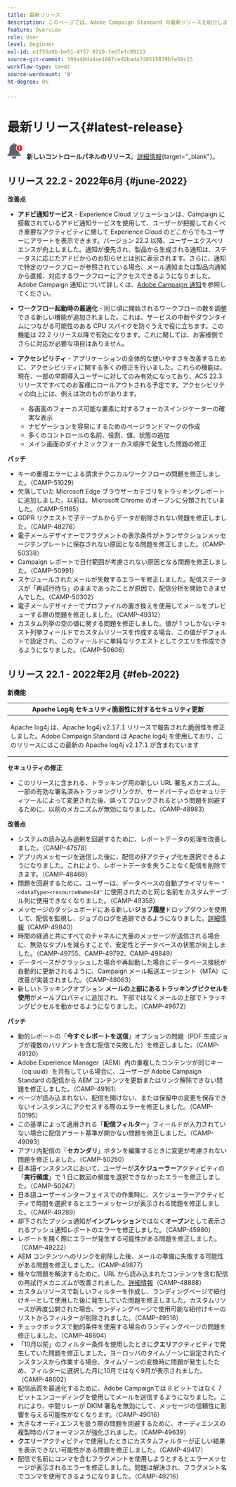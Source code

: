 ```yaml
---
title: 最新リリース
description: このページでは、Adobe Campaign Standard の最新リリースを紹介します。
feature: Overview
role: User
level: Beginner
exl-id: e1f55a9b-be51-4f57-8719-fed7efc89113
source-git-commit: 199a40da4ae168fced2bada7d0515839bfe38c15
workflow-type: tm+mt
source-wordcount: '0'
ht-degree: 0%

---
```



# 最新リリース{#latest-release}

![コントロールパネル](assets/do-not-localize/cp-icon.png) **新しいコントロールパネルのリリース**。[詳細情報](https://experienceleague.adobe.com/docs/control-panel/using/release-notes.html?lang=ja){target=&quot;_blank&quot;}。


## リリース 22.2 - 2022年6月 {#june-2022}

**改善点**

* **アドビ通知サービス** - Experience Cloud ソリューションは、Campaign に搭載されているアドビ通知サービスを使用して、ユーザーが把握しておくべき重要なアクティビティに関して Experience Cloud のどこからでもユーザーにアラートを表示できます。バージョン 22.2 以降、ユーザーエクスペリエンスが向上しました。通知が優先され、製品から生成される通知は、ステータスに応じたアドビからのお知らせとは別に表示されます。さらに、通知で特定のワークフローが参照されている場合、メール通知または製品内通知から直接、対応するワークフローにアクセスできるようになりました。Adobe Campaign 通知について詳しくは、[Adobe Campaign 通知](../../administration/using/sending-internal-notifications.md)を参照してください。

* **ワークフロー起動時の最適化** - 同じ頃に開始されるワークフローの数を調整できる新しい機能が追加されました。これは、サービスの中断やダウンタイムにつながる可能性のある CPU スパイクを防ぐうえで役に立ちます。この機能は 22.2 リリース以降で有効になります。これに関しては、お客様側でさらに対応が必要な項目はありません。

* **アクセシビリティ** - アプリケーションの全体的な使いやすさを改善するために、アクセシビリティに関する多くの修正を行いました。これらの機能は、現在、一部の早期導入ユーザーに対してのみ有効になっており、ACS 22.3 リリースですべてのお客様にロールアウトされる予定です。アクセシビリティの向上には、例えば次のものがあります。

   * 各画面のフォーカス可能な要素に対するフォーカスインジケーターの確実な表示
   * ナビゲーションを容易にするためのページランドマークの作成
   * 多くのコントロールの名前、役割、値、状態の追加
   * メイン画面のダイナミックフォーカス順序で発生した問題の修正


**パッチ**

* キーの重複エラーによる請求テクニカルワークフローの問題を修正しました。（CAMP-51029）
* 欠落していた Microsoft Edge ブラウザーカテゴリをトラッキングレポートに追加しました。以前は、Microsoft Chrome のオープンに分類されていました。（CAMP-51165）
* GDPR リクエストで子テーブルからデータが削除されない問題を修正しました。（CAMP-48276）
* 電子メールデザイナーでフラグメントの表示条件がトランザクションメッセージテンプレートに保存されない原因となる問題を修正しました。（CAMP-50338）
* Campaign レポートで日付範囲が考慮されない原因となる問題を修正しました。（CAMP-50991）
* スケジュールされたメールが失敗するエラーを修正しました。配信ステータスが「再試行待ち」のままであったことが原因で、配信分析を開始できませんでした。（CAMP-50302）
* 電子メールデザイナーでプロファイルの置き換えを使用してメールをプレビューする際の問題を修正しました。（CAMP-49312）
* カスタム列挙の空の値に関する問題を修正しました。値が 1 つしかないテキスト列挙フィールドでカスタムリソースを作成する場合、この値がデフォルトで設定され、このフィールドに単純なリクエストとしてクエリを作成できるようになりました。（CAMP-50606）



## リリース 22.1 - 2022年2月 {#feb-2022}

**新機能**

<table> 
<thead> 
<tr> 
<th> <strong>Apache Log4j セキュリティ脆弱性に対するセキュリティ更新</strong><br /> </th> 
</tr> 
</thead> 
<tbody> 
<tr> 
<td>
<p>Apache log4j は、Apache log4j v2.17.1 リリースで報告された脆弱性を修正しました。Adobe Campaign Standard は Apache log4j を使用しており、このリリースにはこの最新の Apache log4j v2.17.1 が含まれています </p>
</td> 
</tr> 
</tbody> 
</table>

**セキュリティの修正**

* このリリースに含まれる、トラッキング用の新しい URL 署名メカニズム。一部の有効な署名済みトラッキングリンクが、サードパーティのセキュリティツールによって変更された後、誤ってブロックされるという問題を回避するために、以前のメカニズムが無効になりました。（CAMP-48983）

**改善点**

* システムの読み込み過剰を回避するために、レポートデータの処理を改善しました。（CAMP-47578）
* アプリ内メッセージを送信した後に、配信の非アクティブ化を選択できるようになりました。これにより、レポートデータを失うことなく配信を削除できます。（CAMP-48469）
* 問題を回避するために、ユーザーは、データベースの自動プライマリキー `"<dataType><resourceName>Id"` に使用されたのと同じ名前をカスタムテーブル列に使用できなくなりました。（CAMP-49358）
* メッセージのダッシュボードにある新しい&#x200B;**ジョブ履歴**&#x200B;ドロップダウンを使用して、配信を監視し、ジョブのログを追跡できるようになりました。[詳細情報](../../sending/using/monitoring-a-delivery.md)（CAMP-49840）
* 時間の経過と共にすべてのチャネルに大量のメッセージが送信される場合に、無効なタプルを減らすことで、安定性とデータベースの状態が向上しました。（CAMP-49755、CAMP-49792、CAMP-49849）
* データベースがクラッシュした場合や再起動した場合にデータベース接続が自動的に更新されるように、Campaign メール転送エージェント（MTA）に改善が実装されました。（CAMP-48063）
* 新しいトラッキングオプション **メールの上部にあるトラッキングピクセルを使用**&#x200B;がメールプロパティに追加され、下部ではなくメールの上部でトラッキングピクセルを動かせるようになりました。（CAMP-49672）

**パッチ**

* 動的レポートの「**今すぐレポートを送信**」オプションの問題（PDF 生成ジョブが複数のバリアントを含む配信で失敗した）を修正しました。（CAMP-49120）
* Adobe Experience Manager（AEM）内の重複したコンテンツが同じキー（cq:uuid）を共有している場合に、ユーザーが Adobe Campaign Standard の配信から AEM コンテンツを更新またはリンク解除できない問題を修正しました。（CAMP-49161）
* ページが読み込まれない、配信を開けない、または保留中の変更を保存できないインスタンスにアクセスする際のエラーを修正しました。（CAMP-50195）
* この基準によって適用される「**配信フィルター**」フィールドが入力されていない場合に配信アラート基準が開かない問題を修正しました。（CAMP-49093）
* アプリ内配信の「**セカンダリ**」ボタンを編集するときに変更が考慮されない問題を修正しました。（CAMP-50250）
* 日本語インスタンスにおいて、ユーザーが&#x200B;**スケジューラー**&#x200B;アクティビティの「**実行頻度**」で 1 日に数回の頻度を選択できなかったエラーを修正しました。（CAMP-50247）
* 日本語ユーザーインターフェイスでの作業時に、スケジューラーアクティビティで時間を選択するとエラーメッセージが表示される問題を修正しました。（CAMP-49289）
* 却下されたプッシュ通知が&#x200B;**インプレッション**&#x200B;ではなく&#x200B;**オープン**&#x200B;として表示されるプッシュ通知レポートのエラーを修正しました。（CAMP-45980）
* レポートを開く際にエラーが発生する可能性がある問題を修正しました。（CAMP-49222）
* AEM コンテンツへのリンクを削除した後、メールの準備に失敗する可能性がある問題を修正しました。（CAMP-49877）
* 様々な問題を解決するために、URL から読み込まれたコンテンツを含む配信の再試行メカニズムが改善されました。[詳細情報](../../designing/using/using-existing-content.md#retrieving-content-from-a-url-automatically-at-preparation-time)（CAMP-48888）
* カスタムリソースで新しいフィルターを作成し、ランディングページで紐付けキーとして使用した後に発生していた問題を修正しました。カスタムリソースが再度公開された場合、ランディングページで使用可能な紐付けキーのリストからフィルターが削除されました。（CAMP-49516）
* チェックボックスで動的条件を使用する場合のランディングページの問題を修正しました。（CAMP-48604）
* 「10月以前」のフィルター条件を使用したときに&#x200B;**クエリ**&#x200B;アクティビティで発生していた問題を修正しました。ヨーロッパのタイムゾーンに設定されたインスタンスから作業する場合、タイムゾーンの変換時に問題が発生したため、フィルターに選択した月に10月ではなく9月が表示されました。（CAMP-48602）
* 配信品質を最適化するために、Adobe Campaignでは 8 ビットではなく 7 ビットエンコーディングを使用してメールを送信するようになりました。これにより、中間リレーが DKIM 署名を無効にして、メッセージの信頼性に影響を与える可能性がなくなります。（CAMP-49016）
* 大きなオーディエンスを扱う際の問題を回避するために、オーディエンスの複製時のパフォーマンスが強化されました。（CAMP-49639）
* **クエリー**&#x200B;アクティビティで使用したときにカスタムフィルターが正しい結果を表示できない可能性がある問題を修正しました。（CAMP-49417）
* 配信で名前にコンマを含むフラグメントを使用しようとするとエラーメッセージが表示されるエラーを修正しました。問題は解決され、フラグメント名でコンマを使用できるようになりました。（CAMP-49216）

